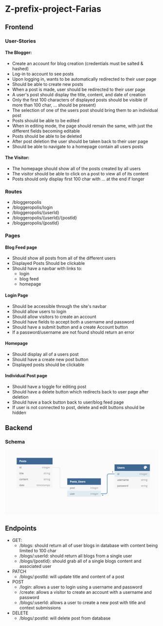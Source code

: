 # Z-prefix-project-Farias

## Frontend

### User-Stories

#### The Blogger:
* Create an account for blog creation (credentials must be salted & hashed)
* Log-in to account to see posts
* Upon logging in, wants to be automatically redirected to their user page
* Should be able to create new posts
* When a post is made, user should be redirected to their user page
* A user's post should display the title, content, and date of creation
* Only the first 100 characters of displayed posts should be visible (if more than 100 char, ... should be present)
* The selection of one of the users post should bring them to an individual post
* Posts should be able to be edited
* When in editing mode, the page should remain the same, with just the different fields becoming editable
* Posts should be able to be deleted
* After post deletion the user should be taken back to their user page
* Should be able to navigate to a homepage contain all users posts

#### The Visitor:
* The homepage should show all of the posts created by all users
* The visitor should be able to click on a post to view all of its content
* Posts should only display first 100 char with ... at the end if longer

### Routes 
- /bloggeropolis
- /bloggeropolis/login
- /bloggeropolis/{userId}
- /bloggeropolis/{userId}/{postId}
- /bloggeropolis/{postId}

### Pages

#### Blog Feed page
- Should show all posts from all of the different users
- Displayed Posts Should be clickable
- Should have a navbar with links to:
    - login
    - blog feed
    - homepage

#### Login Page
- Should be accessible through the site's navbar
- Should allow users to login
- Should allow visitors to create an account
- Should have fields to accept both a username and password
- Should have a submit button and a create Account button
- If a password/username are not found should return an error

#### Homepage
- Should display all of a users post
- Should have a create new post button
- Displayed posts should be clickable

#### Individual Post page
- Should have a toggle for editing post
- Should have a delete button which redirects back to user page after deletion
- Should have a back button back to user/blog feed page
- If user is not connected to post, delete and edit buttons should be hidden

## Backend

### Schema
![Schema Image](./schema.png)

## Endpoints
- GET:
    - /blogs: should return all of user blogs in database with content being limited to 100 char
    - /blogs/:userId: should return all blogs from a single user
    - /blogs/{postId}: should grab all of a single blogs content and associated user
- PATCH
    - /blogs/:postId: will update title and content of a post
- POST
    - /login: allows a user to login using a username and password
    - /create: allows a visitor to create an account with a username and password
    - /blogs/:userId: allows a user to create a new post with title and context submissions
- DELETE
    - /blogs/:postId: will delete post from database
